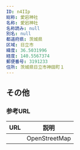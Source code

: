 ```yaml
---
ID: n4IIp
総称: 愛宕神社
名称: 愛宕神社
名称読み: null
別名: null
都道府県: 茨城県
区域: 日立市
緯度: 36.5031996
経度: 140.5567374
郵便番号: 3191233
住所: 茨城県日立市神田町１
---
```


## その他

### 参考URL

| URL | 説明          |
| --- | ------------- |
|     | OpenStreetMap |
